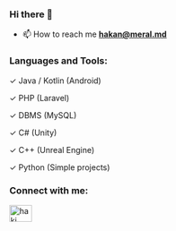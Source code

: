 ### Hi there 👋

- 📫 How to reach me **hakan@meral.md**

<h3 align="left">Languages and Tools:</h3>

✓ Java / Kotlin (Android)

✓ PHP (Laravel)

✓ DBMS (MySQL)

✓ C# (Unity)

✓ C++ (Unreal Engine)

✓ Python (Simple projects)

<h3 align="left">Connect with me:</h3>
<p align="left">
<a href="https://linkedin.com/in/haki" target="blank"><img align="center" src="https://raw.githubusercontent.com/rahuldkjain/github-profile-readme-generator/master/src/images/icons/Social/linked-in-alt.svg" alt="haki" height="30" width="40" /></a>
</p
